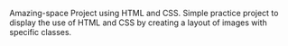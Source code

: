 Amazing-space
Project using HTML and CSS. Simple practice project to display the use of HTML and CSS by creating a layout of images with specific classes.

